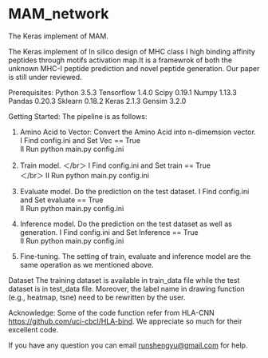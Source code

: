 # MAM_network
The Keras implement of MAM.

The Keras implement of In silico design of MHC class I high binding affinity peptides through motifs activation map.It is a framewrok of both the unknown MHC-I peptide prediction and novel peptide generation.  Our paper is still under reviewed.


Prerequisites:
Python 3.5.3
Tensorflow 1.4.0
Scipy 0.19.1
Numpy 1.13.3
Pandas 0.20.3
Sklearn 0.18.2
Keras 2.1.3
Gensim 3.2.0


Getting Started:
The pipeline is as follows:
1. Amino Acid to Vector: Convert the Amino Acid into n-dimemsion vector.
I Find config.ini and Set  Vec == True   
II Run python main.py config.ini

2. Train model.
＜/br＞  I Find config.ini and Set  train == True  
＜/br＞  II Run python main.py config.ini

3. Evaluate model. Do the prediction on  the test dataset.
I Find config.ini and Set  evaluate == True  
II Run python main.py config.ini

4. Inference model. Do the prediction on  the test dataset as well as generation.
I Find config.ini and Set  Inference == True  
II Run python main.py config.ini

5. Fine-tuning. The setting of train, evaluate and inference model are the same operation as we mentioned above.


Dataset
The training dataset is available in train_data file while the test dataset is in  test_data file. 
Moreover, the label name in drawing function (e.g., heatmap, tsne) need to be rewritten by the user.  

Acknowledge: 
Some of the code function refer from HLA-CNN https://github.com/uci-cbcl/HLA-bind.
We appreciate so much for their excellent code. 	


If you have any question you can email runshengyu@gmail.com for help.
